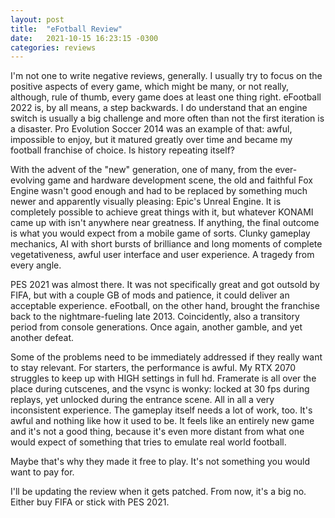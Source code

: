```yaml
---
layout: post
title:  "eFotball Review"
date:   2021-10-15 16:23:15 -0300
categories: reviews
---
```

I'm not one to write negative reviews, generally. I usually try to focus on the positive aspects of every game, which might be many, or not really, although, rule of thumb, every game does at least one thing right. eFootball 2022 is, by all means, a step backwards. I do understand that an engine switch is usually a big challenge and more often than not the first iteration is a disaster. Pro Evolution Soccer 2014 was an example of that: awful, impossible to enjoy, but it matured greatly over time and became my football franchise of choice. Is history repeating itself?

With the advent of the "new" generation, one of many, from the ever-evolving game and hardware development scene, the old and faithful Fox Engine wasn't good enough and had to be replaced by something much newer and apparently visually pleasing: Epic's Unreal Engine. It is completely possible to achieve great things with it, but whatever KONAMI came up with isn't anywhere near greatness. If anything, the final outcome is what you would expect from a mobile game of sorts. Clunky gameplay mechanics, AI with short bursts of brilliance and long moments of complete vegetativeness, awful user interface and user experience. A tragedy from every angle.

PES 2021 was almost there. It was not specifically great and got outsold by FIFA, but with a couple GB of mods and patience, it could deliver an acceptable experience. eFootball, on the other hand, brought the franchise back to the nightmare-fueling late 2013. Coincidently, also a transitory period from console generations. Once again, another gamble, and yet another defeat.

Some of the problems need to be immediately addressed if they really want to stay relevant. For starters, the performance is awful. My RTX 2070 struggles to keep up with HIGH settings in full hd. Framerate is all over the place during cutscenes, and the vsync is wonky: locked at 30 fps during replays, yet unlocked during the entrance scene. All in all a very inconsistent experience. The gameplay itself needs a lot of work, too. It's awful and nothing like how it used to be. It feels like an entirely new game and it's not a good thing, because it's even more distant from what one would expect of something that tries to emulate real world football.

Maybe that's why they made it free to play. It's not something you would want to pay for.

I'll be updating the review when it gets patched. From now, it's a big no. Either buy FIFA or stick with PES 2021.